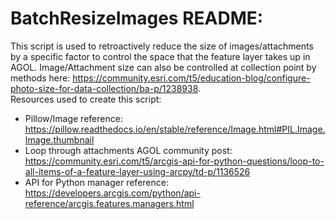 # BatchResizeImages README:

This script is used to retroactively reduce the size of images/attachments by a specific factor to control the space that the feature layer takes up in AGOL. Image/Attachment size can also be controlled at collection point by methods here: https://community.esri.com/t5/education-blog/configure-photo-size-for-data-collection/ba-p/1238938. 
<br>Resources used to create this script:
* Pillow/Image reference: https://pillow.readthedocs.io/en/stable/reference/Image.html#PIL.Image.Image.thumbnail
* Loop through attachments AGOL community post: https://community.esri.com/t5/arcgis-api-for-python-questions/loop-to-all-items-of-a-feature-layer-using-arcpy/td-p/1136526
* API for Python manager reference: https://developers.arcgis.com/python/api-reference/arcgis.features.managers.html
